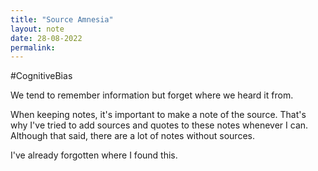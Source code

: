 ```yaml
---
title: "Source Amnesia"
layout: note
date: 28-08-2022
permalink:
---
```

#CognitiveBias 

We tend to remember information but forget where we heard it from.

When keeping notes, it's important to make a note of the source. That's why I've tried to add sources and quotes to these notes whenever I can. Although that said, there are a lot of notes without sources. 

I've already forgotten where I found this.
